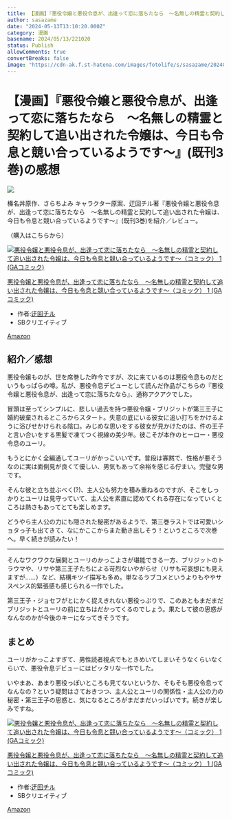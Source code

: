 ```yaml
---
title: 【漫画】『悪役令嬢と悪役令息が、出逢って恋に落ちたなら　～名無しの精霊と契約して追い出された令嬢は、今日も令息と競い合っているようです～』(既刊3巻)の感想
author: sasazame
date: "2024-05-13T13:10:20.000Z"
category: 漫画
basename: 2024/05/13/221020
status: Publish
allowComments: true
convertBreaks: false
image: "https://cdn-ak.f.st-hatena.com/images/fotolife/s/sasazame/20240513/20240513220945.png"
---
```

# 【漫画】『悪役令嬢と悪役令息が、出逢って恋に落ちたなら　～名無しの精霊と契約して追い出された令嬢は、今日も令息と競い合っているようです～』(既刊3巻)の感想

![](https://cdn-ak.f.st-hatena.com/images/fotolife/s/sasazame/20240513/20240513220945.png)

榛名丼原作、さらちよみ キャラクター原案、迂回チル著『悪役令嬢と悪役令息が、出逢って恋に落ちたなら　～名無しの精霊と契約して追い出された令嬢は、今日も令息と競い合っているようです～』(既刊3巻)を紹介／レビュー。

（購入はこちらから）  

[![悪役令嬢と悪役令息が、出逢って恋に落ちたなら　～名無しの精霊と契約して追い出された令嬢は、今日も令息と競い合っているようです～（コミック） 1 (GAコミック)](https://m.media-amazon.com/images/I/51Y9H-AqekL._SL500_.jpg "悪役令嬢と悪役令息が、出逢って恋に落ちたなら　～名無しの精霊と契約して追い出された令嬢は、今日も令息と競い合っているようです～（コミック） 1 (GAコミック)")](https://www.amazon.co.jp/dp/4815614261?tag=mochig08-22&linkCode=ogi&th=1&psc=1)

[悪役令嬢と悪役令息が、出逢って恋に落ちたなら　～名無しの精霊と契約して追い出された令嬢は、今日も令息と競い合っているようです～（コミック） 1 (GAコミック)](https://www.amazon.co.jp/dp/4815614261?tag=mochig08-22&linkCode=ogi&th=1&psc=1)

-   作者:[迂回チル](https://d.hatena.ne.jp/keyword/%B1%AA%B2%F3%A5%C1%A5%EB)
-   SBクリエイティブ

[Amazon](https://www.amazon.co.jp/dp/4815614261?tag=mochig08-22&linkCode=ogi&th=1&psc=1)

<!-- Extended Body -->

## 紹介／感想

悪役令嬢ものが、世を席巻した昨今ですが、次に来ているのは悪役令息ものだというもっぱらの噂。私が、悪役令息デビューとして読んだ作品がこちらの『悪役令嬢と悪役令息が、出逢って恋に落ちたなら』、通称アクアクでした。

冒頭は至ってシンプルに、悲しい過去を持つ悪役令嬢・ブリジットが第三王子に婚約破棄されるところからスタート。失意の底にいる彼女に追い打ちをかけるように浴びせかけられる陰口。みじめな思いをする彼女が見かけたのは、件の王子と言い合いをする黒髪で凍てつく視線の美少年。彼こそが本作のヒーロー・悪役令息のユーリ。

もうとにかく全編通してユーリがかっこいいです。普段は寡黙で、性格が悪そうなのに実は面倒見が良くて優しい、男気もあって余裕を感じる佇まい。完璧な男です。

そんな彼と立ち並ぶべく(?)、主人公も努力を積み重ねるのですが、そこをしっかりとユーリは見守っていて、主人公を素直に認めてくれる存在になっていくところは熱さもあってとても楽しめます。

どうやら主人公の力にも隠された秘密があるようで、第三巻ラストでは可愛いショタっ子も出てきて、なにかここからまた動き出しそう！というところで次巻へ。早く続きが読みたい！

* * *

そんなワクワクな展開とユーリのかっこよさが堪能できる一方、ブリジットのトラウマや、リサや第三王子たちによる苛烈ないやがらせ（リサも可哀想にも見えますが……）など、結構キツイ描写も多め。単なるラブコメというよりもややサスペンス的緊張感も感じられる一作でした。

第三王子・ジョセフがとにかく捉えきれない悪役っぷりで、このあともまだまだブリジットとユーリの前に立ちはだかってくるのでしょう。果たして彼の思惑がなんなのかが今後のキーになってきそうです。

## まとめ

ユーリがかっこよすぎて、男性読者視点でもときめいてしまいそうなくらいなくらいで、悪役令息デビューにはピッタリな一作でした。

いやまあ、あまり悪役っぽいところも見てないというか、そもそも悪役令息ってなんなの？という疑問はさておきつつ、主人公とユーリの関係性・主人公の力の秘密・第三王子の思惑と、気になるところがまだまだいっぱいです。続きが楽しみですね。

[![悪役令嬢と悪役令息が、出逢って恋に落ちたなら　～名無しの精霊と契約して追い出された令嬢は、今日も令息と競い合っているようです～（コミック） 1 (GAコミック)](https://m.media-amazon.com/images/I/51Y9H-AqekL._SL500_.jpg "悪役令嬢と悪役令息が、出逢って恋に落ちたなら　～名無しの精霊と契約して追い出された令嬢は、今日も令息と競い合っているようです～（コミック） 1 (GAコミック)")](https://www.amazon.co.jp/dp/4815614261?tag=mochig08-22&linkCode=ogi&th=1&psc=1)

[悪役令嬢と悪役令息が、出逢って恋に落ちたなら　～名無しの精霊と契約して追い出された令嬢は、今日も令息と競い合っているようです～（コミック） 1 (GAコミック)](https://www.amazon.co.jp/dp/4815614261?tag=mochig08-22&linkCode=ogi&th=1&psc=1)

-   作者:[迂回チル](https://d.hatena.ne.jp/keyword/%B1%AA%B2%F3%A5%C1%A5%EB)
-   SBクリエイティブ

[Amazon](https://www.amazon.co.jp/dp/4815614261?tag=mochig08-22&linkCode=ogi&th=1&psc=1)